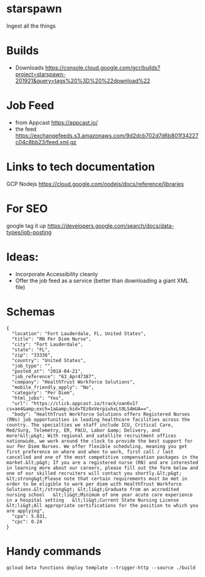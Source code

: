 # starspawn
Ingest all the things

# Builds
* Downloads https://console.cloud.google.com/gcr/builds?project=starspawn-201921&query=tags%20%3D%20%22download%22

# Job Feed
* from Appcast https://appcast.io/
* the feed https://exchangefeeds.s3.amazonaws.com/9d2dcb702d7d6b801f34227c04c8bb23/feed.xml.gz

# Links to tech documentation
GCP Nodejs
https://cloud.google.com/nodejs/docs/reference/libraries

# For SEO
google tag it up
https://developers.google.com/search/docs/data-types/job-posting

# Ideas:

* Incorporate Accessibility cleanly
* Offer the job feed as a service (better than downloading a giant XML file)

# Schemas
```
{
  "location": "Fort Lauderdale, FL, United States",
  "title": "RN Per Diem Nurse",
  "city": "Fort Lauderdale",
  "state": "FL",
  "zip": "33336",
  "country": "United States",
  "job_type": "",
  "posted_at": "2018-04-21",
  "job_reference": "63_Apr47387",
  "company": "HealthTrust Workforce Solutions",
  "mobile_friendly_apply": "No",
  "category": "Per Diem",
  "html_jobs": "Yes",
  "url": "https://click.appcast.io/track/oan6v1?cs=ae4&amp;exch=1a&amp;bid=TEz0xVerpiuhxLt0LS4mUA==",
  "body": "HealthTrust Workforce Solutions offers Registered Nurses (RNs) job opportunities in leading healthcare facilities across the country. The specialties we staff include ICU, Critical Care, Med/Surg, Telemetry, ER, PACU, Labor &amp; Delivery, and more!&lt;p&gt; With regional and satellite recruitment offices nationwide, we work around the clock to provide the best support for our Per Diem Nurses. We offer flexible scheduling, meaning you get first preference on where and when to work, first call / last cancelled and one of the most competitive compensation packages in the market.&lt;p&gt; If you are a registered nurse (RN) and are interested in learning more about our careers, please fill out the form below and one of our skilled recruiters will contact you shortly.&lt;p&gt; &lt;strong&gt;Please note that certain requirements must be met in order to be eligible to work per diem with HealthTrust Workforce Solutions.&lt;/strong&gt; &lt;li&gt;Graduate from an accredited nursing school   &lt;li&gt;Minimum of one year acute care experience in a hospital setting   &lt;li&gt;Current State Nursing License   &lt;li&gt;All appropriate certifications for the position to which you are applying",
  "cpa": 5.831,
  "cpc": 0.24
}
```

# Handy commands
`gcloud beta functions deploy template --trigger-http --source ./build`
